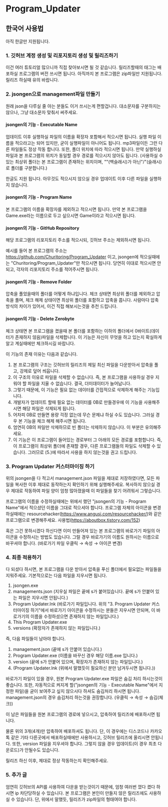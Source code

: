 # Program_Updater

## 한국어 사용법
아직 한글만 지원됩니다.

### 1. 깃허브 계정 생성 및 리포지토리 생성 및 릴리즈하기
이건 여러 튜토리얼 많으니까 직접 찾아보시면 될 것 같습니다.
릴리즈할때의 태그는 배포하실 프로그램의 버전 쓰시면 됩니다.
아직까지 본 프로그램은 zip파일만 지원됩니다. 릴리즈 하실때 유의 바랍니다.

### 2. jsongen으로 management파일 만들기
원래 json을 다루실 줄 아는 분들도 이거 쓰시는게 편할겁니다.
대소문자를 구분하지는 않으나, 그냥 대소문자 맞춰서 써주세요.

#### jsongen의 기능 - Executable Name
업데이트 이후 실행하실 파일의 이름을 확장자 포함해서 적으시면 됩니다.
실행 파일 이름을 적으라고는 되어 있지만, 굳이 실행파일이 아니어도 됩니다. mp3파일이든 그런 다른 파일들도 정상 작동 합니다.
또한, 폴더 위치에 따라 적으시면 됩니다. 만약 실행하실 파일과 본 프로그램의 위치가 동일할 경우 경로를 적으시지 않아도 됩니다.
(사용하실 수 있는 최상위 폴더는 본 프로그램이 존재하는 위치이며, "\"(백슬래시)가 아닌"/"(슬래시)로 폴더를 구분합니다.)

한글도 지원 됩니다.
아무것도 적으시지 않으실 경우 업데이트 이후 다른 파일을 실행하지 않습니다.

#### jsongen의 기능 - Program Name
본 프로그램의 이름을 확장자를 제외하고 적으시면 됩니다. 만약 본 프로그램을 Game.exe라는 이름으로 두고 싶으시면 Game이라고 적으시면 됩니다.

#### jsongen의 기능 - GitHub Repository
해당 프로그램의 리포지토리 주소를 적으시되, 깃허브 주소는 제외하시면 됩니다.

예시를 들어 본 프로그램의 주소는
https://github.com/Churitoring/Program_Updater
이고,
jsongen에 적으실때에는 "Churitoring/Program_Updater"만 적으시면 됩니다.
당연히 이대로 적으시면 안되고, 각자의 리포지토리 주소를 적어주시면 됩니다.

#### jsongen의 기능 - Remove Folder
압축을 풀었을때의 폴더를 어떻게 하냐입니다.
체크 상태면 최상위 폴더를 제외하고 압축을 풀며, 체크 해제 상태이면 최상위 폴더를 포함하고 압축을 풉니다.
사람마다 압축 방식의 차이가 있어서, 이건 직접 해보시는것을 추천 드립니다.

#### jsongen의 기능 - Delete Zerobyte
체크 상태면 본 프로그램을 켰을때 본 폴더를 포함하는 이하의 폴더에서 0바이트(데이터가 존재하지 않음)파일을 삭제합니다.
이 기능은 자신이 무엇을 하고 있는지 확실하게 알고 계실때에만 체크하시길 바랍니다.

이 기능의 존재 이유는 다음과 같습니다.
1. 본 프로그램의 구조는 깃허브의 릴리즈의 제일 최신 파일을 다운받아서 압축을 풀고, 강제로 덮어 씌웁니다.
2. 이 구조의 이유로 파일을 삭제할 수 없습니다. 즉, 본 프로그램을 사용하실 경우 지워야 할 파일을 지울 수 없습니다. 결국, 더미데이터가 늘어납니다.
3. 그렇기 때문에, 이 기능은 필요 없는 데이터를 간접적으로 삭제하게 해주는 기능입니다.
4. 개발자가 업데이트 할때 필요 없는 데이터를 0B로 만들경우에 이 기능을 사용해주시면 해당 파일은 삭제되게 됩니다.
5. 어차피 0B로 만들면 용량 걱정 없는데 무슨 문제냐 하실 수도 있습니다. 그러실 경우 본 기능을 체크 해제 해주시면 됩니다.
6. 엄연히 0B의 파일만 삭제하므로 빈 폴더는 삭제하지 않습니다. 이 부분은 유의해주세요.
7. 이 기능은 이 프로그램이 들어있는 경로부터 그 아래의 모든 경로를 포함합니다. 즉, 이 프로그램이 최상위 폴더에 존재할 경우, 다른 프로그램들의 파일도 삭제할 수 있습니다. 그러므로 (5.)에 따라서 사용을 하지 않는것을 권고 드립니다.

### 3. Program Updater 커스터마이징 하기
위의 jsongen을 다 적고서 management.json 파일을 제대로 저장하였다면, 모든 파일을 복사한 이후 제대로 동작하는지 확인하기 위해 실행해주세요.
복사하지 않으실 경우 제대로 작동하여 파일 양이 엄청 많아졌을때 이 파일들을 찾기 어려워서 그렇습니다.

프로그램의 이름을 수정하실때에는 위에서 했던 "jsongen의 기능 - Program Name"에서 적으셨던 이름을 그대로 적으셔야 합니다.
프로그램 자체의 아이콘을 변경하실때에는 resourcehacker(https://www.angusj.com/resourcehacker/)와 같은 프로그램으로 변경해주세요.
사용법(https://aboutbox.tistory.com/152)

혹은 그건 못하시겠다 하신다면 이미 만들어져 있는 본 프로그램의 바로가기 파일의 아이콘을 수정하시는 방법도 있습니다. 그럴 경우 바로가기의 이름도 원하시는 이름으로 바꾸셔야 합니다.
(바로가기 파일 우클릭 → 속성 → 아이콘 변경)

### 4. 최종 적용하기
다 되셨다 하시면, 본 프로그램을 다운 받아서 압축을 푸신 폴더에서 필요없는 파일들을 지워주세요.
기본적으로는 다음 파일을 지우시면 됩니다.
1. jsongen.exe
2. managements.json (지우실 파일은 끝에 s가 붙어있습니다. 끝에 s가 안붙어 있는 파일은 지우시면 안됩니다.)
3. Program Updater.lnk (바로가기 파일입니다. 위의 "3. Program Updater 커스터마이징 하기"에서 바로가기 아이콘을 수정하시는 분들은 지우시면 안되며, 이 바로가기의 이름을 수정하셨으면 존재하지 않는 파일입니다.)
4. This Program Updater.exe
5. versions (확장자가 존재하지 않는 파일입니다.)

즉, 다음 파일들이 남아야 합니다.
1. management.json (끝에 s가 안붙어 있습니다.)
2. Program Updater.exe (이름을 바꾸신 경우 해당 이름.exe 입니다.)
3. version (끝에 s가 안붙어 있으며, 확장자가 존재하지 않는 파일입니다.)
4. (Program Updater.lnk (위에서 말했듯이 필요하신 분만 남겨두시면 됩니다.))

바로가기 파일이 있을 경우, 원본 Program Updater.exe 파일은 숨김 처리 하시는것이 좋습니다.
또한, 자동적으로 켜지게 할("jsongen의 기능 - Executable Name"에서 지정한 파일)을 굳이 보여주고 싶지 않으시다 하셔도 숨김처리 하시면 됩니다.
management.json의 경우 숨김처리 하는것을 권장합니다.
(우클릭 → 속성 → 숨김(체크))

이 남은 파일들을 원본 프로그램의 경로에 넣으시고, 압축하여 릴리즈에 배포하시면 됩니다.

물론 위의 3개(4개)만 압축하여 배포하셔도 됩니다. 단, 이 경우에는 디스코드나 카카오톡 같은 기타 다른곳에서 배포하실때에만 사용하시고, 깃허브 릴리즈에 올리시면 안됩니다.
또한, version 파일을 지우셔야 합니다. 그렇지 않을 경우 업데이트(이 경우 최초 다운로드)가 안될수도 있습니다.

릴리즈 하신 이후, 제대로 정상 작동하는지 확인해주세요.

### 5. 추가 글
엄연히 깃허브의 API를 사용하여 다운을 받는것이기 때문에, 엄청 여러번 껐다 켰다 하시면 ip 차단당하실 수 있습니다.
본 프로그램은 본인이 만들지 않은 릴리즈에도 사용하실 수 있습니다. 단, 위에서 말했듯, 릴리즈가 zip파일의 형태여야 합니다.
